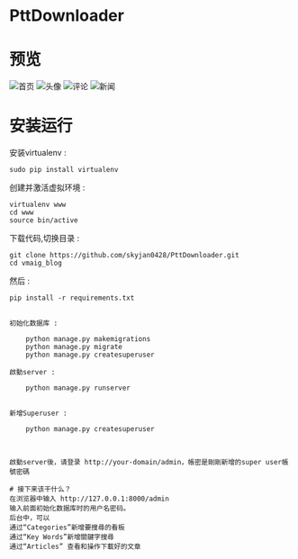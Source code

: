 # PttDownloader
# 预览
![首页](http://vmaig.qiniudn.com/screenshot/vmaig_01.jpg)
![头像](http://vmaig.qiniudn.com/screenshot/vmaig_02.jpg)
![评论](http://vmaig.qiniudn.com/screenshot/vmaig_03.jpg)
![新闻](http://vmaig.qiniudn.com/screenshot/vmaig_news.jpg)

# 安装运行
安装virtualenv :

    sudo pip install virtualenv

创建并激活虚拟环境 :

    virtualenv www
    cd www
    source bin/active

下载代码,切换目录 :
    
    git clone https://github.com/skyjan0428/PttDownloader.git
    cd vmaig_blog

然后 :

    pip install -r requirements.txt


```

初始化数据库 :

    python manage.py makemigrations
    python manage.py migrate
    python manage.py createsuperuser
    
啟動server :
    
    python manage.py runserver
    

新增Superuser :
    
    python manage.py createsuperuser
    

	
啟動server後，请登录 http://your-domain/admin，帳密是剛剛新增的super user帳號密碼                   

# 接下来该干什么？
在浏览器中输入 http://127.0.0.1:8000/admin  
输入前面初始化数据库时的用户名密码。  
后台中，可以  
通过“Categories”新增要搜尋的看板
通过“Key Words”新增關鍵字搜尋
通过“Articles” 查看和操作下載好的文章


